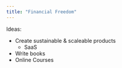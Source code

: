 ```yaml
---
title: "Financial Freedom"
---
```


Ideas:
- Create sustainable & scaleable products
	- SaaS
- Write books
- Online Courses
